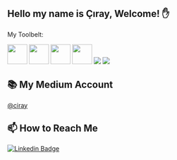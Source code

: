 ## Hello my name is Çıray, Welcome! ✋

My Toolbelt:

[<img height="45" src="https://img.icons8.com/color/48/000000/visual-studio.png"/>](https://img.icons8.com/color/48/000000/visual-studio.png)
[<img height="45" src="https://img.icons8.com/color/48/000000/javascript.png"/>](https://icons8.com/icon/108784/javascript)
[<img height="45" src="https://img.icons8.com/color/48/000000/typescript.png"/>](https://icons8.com/icon/uJM6fQYqDaZK/typescript)
[<img height="45" src="https://img.icons8.com/plasticine/100/26e07f/react.png"/>](https://icons8.com/icon/NfbyHexzVEDk/react)
[<img src="https://img.icons8.com/color/48/26e07f/postgreesql.png"/>](https://icons8.com/icon/38561/postgresql)
[<img src="https://img.icons8.com/color/48/000000/docker.png"/>](https://icons8.com/icon/22813/docker)

## 📚 My Medium Account
[@ciray ](https://medium.com/@ciray)

## 📫 How to Reach Me


[![Linkedin Badge](https://img.shields.io/badge/ciray-follow%20on%20linkedin-blue?style=for-the-badge&logo=linkedin)](https://www.linkedin.com/in/anıl-çıray-bülbül-61987a140/)
